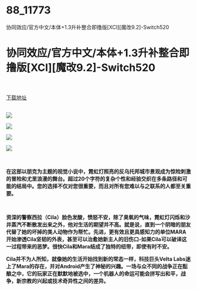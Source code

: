 # 88_11773
协同效应/官方中文/本体+1.3升补整合即撸版[XCI][魔改9.2]-Switch520
# 协同效应/官方中文/本体+1.3升补整合即撸版[XCI][魔改9.2]-Switch520
 <br/></br>
[下载地址](https://www.switch520.cc/article/11773 "下载地址")
<br/></br>

<p><strong><img src="https://www.switch520.cc/muke_img/upload_art_editor_20210319-1_66fcdda6fdaae697d124febb372711ce.jpg"></strong></p>
<p><strong><img src="https://www.switch520.cc/muke_img/upload_art_editor_20210319-1_d6bea74bf5976a4e8f93b08df527c174.jpg"></strong></p>
<p><strong><img src="https://www.switch520.cc/muke_img/upload_art_editor_20210319-1_5d278fa7ff11960daee90c805d3086fc.jpg"></strong></p>
<p><strong><img src="https://www.switch520.cc/muke_img/upload_art_editor_20210319-1_104c5bb62b68cf024fd1030d32929069.jpg"></strong></p>
<p>&nbsp;</p>
<p><strong> 在这部以朋克为主题的视觉小说中，霓虹灯照亮的反乌托邦城市景观成为惊险刺激的冒险和尤里浪漫的舞台。超过20个字符的复杂个性和经验交织在多条路径和可能的结局中。您的选择不仅对您很重要，而且对所有您难以与之联系的人都至关重要。</strong></p>
<p>&nbsp;</p>
<p><strong>资深的警察西拉（Cila）脸色发酸，愤怒不安，除了臭氧的气味，霓虹灯闪烁和沙井蒸汽不断散发出来之外，他对生活的期望并不高。就是说，直到一个阴暗的朋友代替了她的坏掉的类人动物作为帮忙。先进，更有效且更具感知力的单位MARA开始渗透Cila坚韧的外表，甚至可以治愈她新主人的旧伤口-如果Cila可以破译这一过程带来的恶梦。很快Cila和Mara结成了独特的纽带，即使有时不安。</strong></p>
<p><strong>Cila并不为人所知，就像她的生活开始找到新的常态一样，科技巨头Velta Labs迷上了Mara的存在，并对Android产生了神秘的兴趣。一场与众不同的战争正在酝酿之中，它的玩家正在默默地被选中，一个机器人的命运可能会拼写出和平，战争，新宗教的兴起或技术奇异性之间的差异。</strong></p>
<p><strong>&nbsp;</strong></p>
